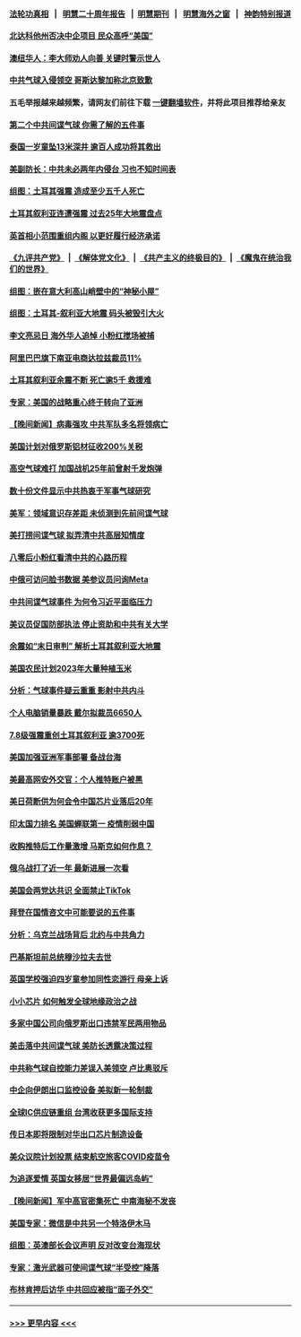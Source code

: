 #### [法轮功真相](https://github.com/gfw-breaker/truth/blob/master/README.md?t=0) &nbsp;&nbsp;|&nbsp;&nbsp; [明慧二十周年报告](https://github.com/gfw-breaker/mh-reports/blob/master/README.md?t=0) &nbsp;&nbsp;|&nbsp;&nbsp;[明慧期刊](https://github.com/gfw-breaker/mh-qikan) &nbsp;&nbsp;|&nbsp;&nbsp; [明慧海外之窗](https://github.com/gfw-breaker/mh-news/blob/master/README.md?t=0) &nbsp;&nbsp;|&nbsp;&nbsp; [神韵特别报道](https://github.com/gfw-breaker/mh-news/blob/master/shenyun.md?t=0)
#### [北达科他州否决中企项目 民众高呼“美国”](../pages/nsc418/n13924893.md?t=02080943) 
#### [澳纽华人：李大师劝人向善 关键时警示世人](../pages/nsc418/n13924146.md?t=02080943) 
#### [中共气球入侵领空 哥斯达黎加称北京致歉](../pages/nsc418/n13924829.md?t=02080943) 
#### 五毛举报越来越频繁，请网友们前往下载 [一键翻墙软件](https://github.com/gfw-breaker/ssr-accounts)，并将此项目推荐给亲友
#### [第二个中共间谍气球 你需了解的五件事](../pages/nsc418/n13924810.md?t=02080943) 
#### [泰国一岁童坠13米深井 逾百人成功将其救出](../pages/nsc418/n13924645.md?t=02080943) 
#### [美副防长：中共未必两年内侵台 习也不知时间表](../pages/nsc418/n13924511.md?t=02080943) 
#### [组图：土耳其强震 造成至少五千人死亡](../pages/nsc418/n13924536.md?t=02080943) 
#### [土耳其叙利亚连遭强震 过去25年大地震盘点](../pages/nsc418/n13924756.md?t=02080943) 
#### [英首相小范围重组内阁 以更好履行经济承诺](../pages/nsc418/n13924615.md?t=02080943) 
#### [《九评共产党》](https://github.com/begood0513/9ping.md/blob/master/README.md) &nbsp;|&nbsp; [《解体党文化》](../../../../jtdwh.md/blob/master/README.md)  &nbsp;|&nbsp; [《共产主义的终极目的》](../../../../gczydzjmd.md/blob/master/README.md) &nbsp;|&nbsp; [《魔鬼在统治我们的世界》](../../../../mgztzwmdsj.md/blob/master/README.md) 
#### [组图：嵌在意大利高山峭壁中的“神秘小屋”](../pages/nsc418/n13924676.md?t=02080943) 
#### [组图：土耳其-叙利亚大地震 码头被毁引大火](../pages/nsc418/n13924675.md?t=02080943) 
#### [李文亮忌日 海外华人追悼 小粉红搅场被捕](../pages/nsc418/n13924598.md?t=02080943) 
#### [阿里巴巴旗下南亚电商达拉兹裁员11%](../pages/nsc418/n13924564.md?t=02080943) 
#### [土耳其叙利亚余震不断 死亡逾5千 救援难](../pages/nsc418/n13924489.md?t=02080943) 
#### [专家：美国的战略重心终于转向了亚洲](../pages/nsc418/n13924497.md?t=02080943) 
#### [【晚间新闻】病毒强攻 中共军队多名将领病亡](../pages/nsc418/n13924509.md?t=02080943) 
#### [美国计划对俄罗斯铝材征收200%关税](../pages/nsc418/n13924407.md?t=02080943) 
#### [高空气球难打 加国战机25年前曾射千发炮弹](../pages/nsc418/n13924290.md?t=02080943) 
#### [数十份文件显示中共热衷于军事气球研究](../pages/nsc418/n13924151.md?t=02080943) 
#### [美军：领域意识存差距 未侦测到先前间谍气球](../pages/nsc418/n13924295.md?t=02080943) 
#### [美打捞间谍气球 拟弄清中共高层知情度](../pages/nsc418/n13924164.md?t=02080943) 
#### [八零后小粉红看清中共的心路历程](../pages/nsc418/n13921745.md?t=02080943) 
#### [中俄可访问脸书数据 美参议员问询Meta](../pages/nsc418/n13924185.md?t=02080943) 
#### [中共间谍气球事件 为何令习近平面临压力](../pages/nsc418/n13924131.md?t=02080943) 
#### [美议员促国防部执法 停止资助和中共有关大学](../pages/nsc418/n13924096.md?t=02080943) 
#### [余震如“末日审判” 解析土耳其叙利亚大地震](../pages/nsc418/n13923876.md?t=02080943) 
#### [美国农民计划2023年大量种植玉米](../pages/nsc418/n13924039.md?t=02080943) 
#### [分析：气球事件疑云重重 影射中共内斗](../pages/nsc418/n13924062.md?t=02080943) 
#### [个人电脑销量暴跌 戴尔拟裁员6650人](../pages/nsc418/n13923902.md?t=02080943) 
#### [7.8级强震重创土耳其叙利亚 逾3700死](../pages/nsc418/n13923526.md?t=02080943) 
#### [美国加强亚洲军事部署 备战台海](../pages/nsc418/n13923308.md?t=02080943) 
#### [美最高网安外交官：个人推特账户被黑](../pages/nsc418/n13923755.md?t=02080943) 
#### [美日荷断供为何会令中国芯片业落后20年](../pages/nsc418/n13923701.md?t=02080943) 
#### [印太国力排名 美国蝉联第一 疫情削弱中国](../pages/nsc418/n13923625.md?t=02080943) 
#### [收购推特后工作量激增 马斯克如何作息？](../pages/nsc418/n13923424.md?t=02080943) 
#### [俄乌战打了近一年 最新进展一次看](../pages/nsc418/n13923368.md?t=02080943) 
#### [美国会两党达共识 全面禁止TikTok](../pages/nsc418/n13923370.md?t=02080943) 
#### [拜登在国情咨文中可能要说的五件事](../pages/nsc418/n13923305.md?t=02080943) 
#### [分析：乌克兰战场背后 北约与中共角力](../pages/nsc418/n13923347.md?t=02080943) 
#### [巴基斯坦前总统穆沙拉夫去世](../pages/nsc418/n13923346.md?t=02080943) 
#### [英国学校强迫四岁童参加同性恋游行 母亲上诉](../pages/nsc418/n13923212.md?t=02080943) 
#### [小小芯片 如何触发全球地缘政治之战](../pages/nsc418/n13920548.md?t=02080943) 
#### [多家中国公司向俄罗斯出口违禁军民两用物品](../pages/nsc418/n13922713.md?t=02080943) 
#### [美击落中共间谍气球 美防长透露决策过程](../pages/nsc418/n13922701.md?t=02080943) 
#### [中共称气球自控能力差误入美领空 卢比奥驳斥](../pages/nsc418/n13922650.md?t=02080943) 
#### [中企向伊朗出口监控设备 美拟新一轮制裁](../pages/nsc418/n13922626.md?t=02080943) 
#### [全球IC供应链重组 台湾收获更多国际支持](../pages/nsc418/n13922625.md?t=02080943) 
#### [传日本即将限制对华出口芯片制造设备](../pages/nsc418/n13922492.md?t=02080943) 
#### [美众议院计划投票 结束航空旅客COVID疫苗令](../pages/nsc418/n13922486.md?t=02080943) 
#### [为追逐爱情 英国女移居“世界最偏远岛屿”](../pages/nsc418/n13922206.md?t=02080943) 
#### [【晚间新闻】军中高官密集死亡 中南海秘不发丧](../pages/nsc418/n13922488.md?t=02080943) 
#### [美国专家：微信是中共另一个特洛伊木马](../pages/nsc418/n13922219.md?t=02080943) 
#### [组图：英澳部长会议声明 反对改变台海现状](../pages/nsc418/n13922275.md?t=02080943) 
#### [专家：激光武器可使间谍气球“半受控”降落](../pages/nsc418/n13922332.md?t=02080943) 
#### [布林肯押后访华 中共回应被指“面子外交”](../pages/nsc418/n13922055.md?t=02080943) 

----
#### [ >>> 更早内容 <<< ](../indexes/nsc418-earlier.md)
